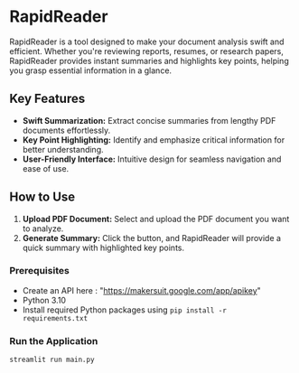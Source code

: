 # RapidReader
RapidReader is a tool designed to make your document analysis swift and efficient. Whether you're reviewing reports, resumes, or research papers, RapidReader provides instant summaries and highlights key points, helping you grasp essential information in a glance.

## Key Features

- **Swift Summarization:** Extract concise summaries from lengthy PDF documents effortlessly.
- **Key Point Highlighting:** Identify and emphasize critical information for better understanding.
- **User-Friendly Interface:** Intuitive design for seamless navigation and ease of use.

## How to Use

1. **Upload PDF Document:** Select and upload the PDF document you want to analyze.
3. **Generate Summary:** Click the button, and RapidReader will provide a quick summary with highlighted key points.

### Prerequisites
- Create an API here : "https://makersuit.google.com/app/apikey"
- Python 3.10
- Install required Python packages using `pip install -r requirements.txt`

### Run the Application

```bash
streamlit run main.py